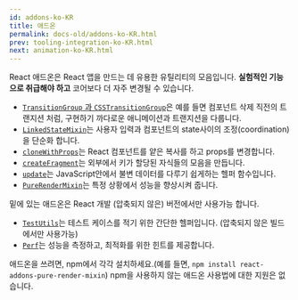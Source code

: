 ```yaml
---
id: addons-ko-KR
title: 애드온
permalink: docs-old/addons-ko-KR.html
prev: tooling-integration-ko-KR.html
next: animation-ko-KR.html
---
```


React 애드온은 React 앱을 만드는 데 유용한 유틸리티의 모음입니다. **실험적인 기능으로 취급해야 하고** 코어보다 더 자주 변경될 수 있습니다.

- [`TransitionGroup` 과 `CSSTransitionGroup`](animation-ko-KR.html)은 예를 들면 컴포넌트 삭제 직전의 트랜지션 처럼, 구현하기 까다로운 애니메이션과 트랜지션을 다룹니다.
- [`LinkedStateMixin`](two-way-binding-helpers-ko-KR.html)는 사용자 입력과 컴포넌트의 state사이의 조정(coordination)을 단순화 합니다.
- [`cloneWithProps`](clone-with-props-ko-KR.html)는 React 컴포넌트를 얕은 복사를 하고 props를 변경합니다.
- [`createFragment`](create-fragment-ko-KR.html)는 외부에서 키가 할당된 자식들의 모음을 만듭니다.
- [`update`](update-ko-KR.html)는 JavaScript안에서 불변 데이터를 다루기 쉽게하는 헬퍼 함수입니다.
- [`PureRenderMixin`](pure-render-mixin-ko-KR.html)는 특정 상황에서 성능을 향상시켜 줍니다.

밑에 있는 애드온은 React 개발 (압축되지 않은) 버전에서만 사용가능 합니다.

- [`TestUtils`](test-utils-ko-KR.html)는 테스트 케이스를 적기 위한 간단한 헬퍼입니다. (압축되지 않은 빌드에서만 사용가능)
- [`Perf`](perf-ko-KR.html)는 성능을 측정하고, 최적화를 위한 힌트를 제공합니다.

애드온을 쓰려면, npm에서 각각 설치하세요.(예를 들면, `npm install react-addons-pure-render-mixin`) npm을 사용하지 않는 애드온 사용법에 대한 지원은 없습니다.
